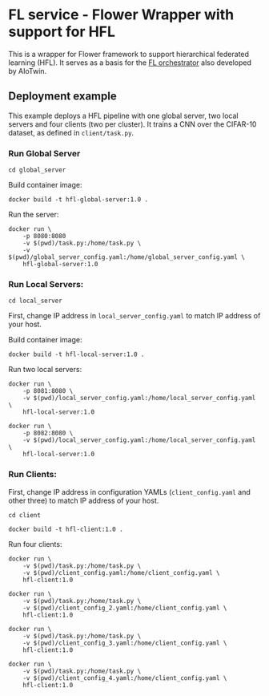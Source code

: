 # FL service - Flower Wrapper with support for HFL 

This is a wrapper for Flower framework to support hierarchical federated learning (HFL). 
It serves as a basis for the [FL orchestrator](https://github.com/AIoTwin/fl-orchestrator) also developed by AIoTwin.

## Deployment example

This example deploys a HFL pipeline with one global server, two local servers and four clients (two per cluster).
It trains a CNN over the CIFAR-10 dataset, as defined in `client/task.py`.

### Run Global Server

```
cd global_server
```

Build container image:
```
docker build -t hfl-global-server:1.0 . 
```

Run the server:
```
docker run \
    -p 8080:8080
    -v $(pwd)/task.py:/home/task.py \
    -v $(pwd)/global_server_config.yaml:/home/global_server_config.yaml \
    hfl-global-server:1.0 
```

### Run Local Servers: 

```
cd local_server
```

First, change IP address in `local_server_config.yaml` to match IP address of your host.

Build container image:
```
docker build -t hfl-local-server:1.0 .  
```

Run two local servers:
```
docker run \
    -p 8081:8080 \
    -v $(pwd)/local_server_config.yaml:/home/local_server_config.yaml \
    hfl-local-server:1.0
```

```
docker run \
    -p 8082:8080 \
    -v $(pwd)/local_server_config.yaml:/home/local_server_config.yaml \
    hfl-local-server:1.0
```

### Run Clients:

First, change IP address in configuration YAMLs (`client_config.yaml` and other three) to match IP address of your host.

```
cd client
```

```
docker build -t hfl-client:1.0 . 
```

Run four clients:
```
docker run \
    -v $(pwd)/task.py:/home/task.py \
    -v $(pwd)/client_config.yaml:/home/client_config.yaml \
    hfl-client:1.0
```
```
docker run \
    -v $(pwd)/task.py:/home/task.py \
    -v $(pwd)/client_config_2.yaml:/home/client_config.yaml \
    hfl-client:1.0
```
```
docker run \
    -v $(pwd)/task.py:/home/task.py \
    -v $(pwd)/client_config_3.yaml:/home/client_config.yaml \
    hfl-client:1.0
```
```
docker run \
    -v $(pwd)/task.py:/home/task.py \
    -v $(pwd)/client_config_4.yaml:/home/client_config.yaml \
    hfl-client:1.0
```